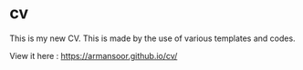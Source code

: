 # cv
This is my new CV. This is made by the use of various templates and codes. 

View it here : https://armansoor.github.io/cv/
